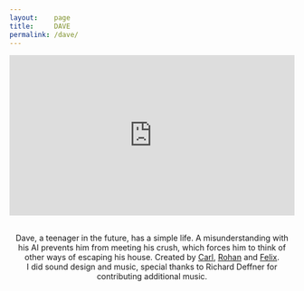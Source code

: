 ```yaml
---
layout:    page
title:     DAVE
permalink: /dave/
---
```

<div align="center">
<style>.embed-container { position: relative; padding-bottom: 56.25%; height: 0; overflow: hidden; max-width: 100%; } .embed-container iframe, .embed-container object, .embed-container embed { position: absolute; top: 0; left: 0; width: 100%; height: 100%; }</style><div class='embed-container'><iframe src='https://player.vimeo.com/video/156709612' frameborder='0' webkitAllowFullScreen mozallowfullscreen allowFullScreen></iframe></div>

<br> 

<p>Dave, a teenager in the future, has a simple life. A misunderstanding with his AI prevents him from meeting his crush, which forces him to think of other ways of escaping his house. Created by <a href="https://derrazputin.artstation.com/">Carl</a>, <a href="https://rohanyang.artstation.com/">Rohan</a> and <a href="https://de.linkedin.com/in/felix-schmid-46443110b/en">Felix</a>. <br> I did sound design and music, special thanks to Richard Deffner for contributing additional music.</p>

</div>
